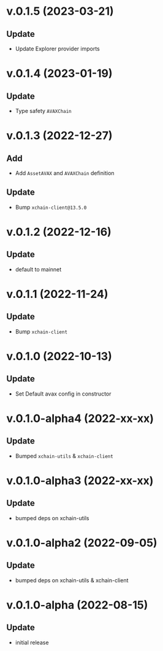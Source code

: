 # v.0.1.5 (2023-03-21)

## Update

- Update Explorer provider imports

# v.0.1.4 (2023-01-19)

## Update

- Type safety `AVAXChain`

# v.0.1.3 (2022-12-27)

## Add

- Add `AssetAVAX` and `AVAXChain` definition

## Update

- Bump `xchain-client@13.5.0`

# v.0.1.2 (2022-12-16)

## Update

- default to mainnet

# v.0.1.1 (2022-11-24)

## Update

- Bump `xchain-client`

# v.0.1.0 (2022-10-13)

## Update

- Set Default avax config in constructor

# v.0.1.0-alpha4 (2022-xx-xx)

## Update

- Bumped `xchain-utils` & `xchain-client`

# v.0.1.0-alpha3 (2022-xx-xx)

## Update

- bumped deps on xchain-utils

# v.0.1.0-alpha2 (2022-09-05)

## Update

- bumped deps on xchain-utils & xchain-client

# v.0.1.0-alpha (2022-08-15)

## Update

- initial release

